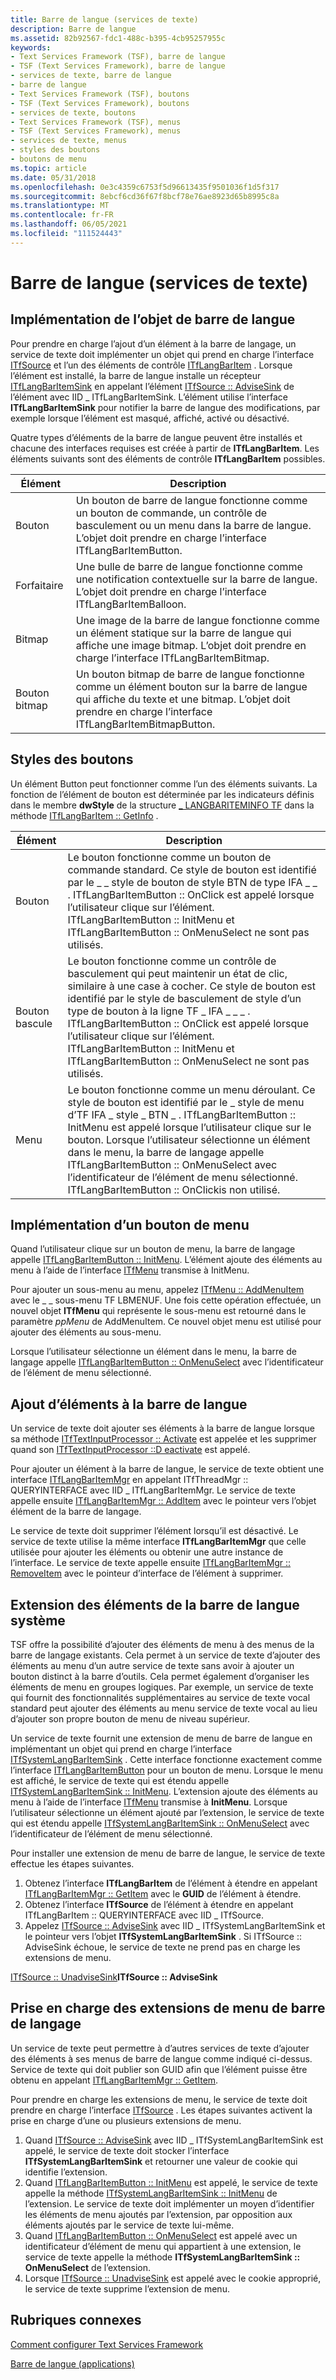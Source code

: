 ```yaml
---
title: Barre de langue (services de texte)
description: Barre de langue
ms.assetid: 82b92567-fdc1-488c-b395-4cb95257955c
keywords:
- Text Services Framework (TSF), barre de langue
- TSF (Text Services Framework), barre de langue
- services de texte, barre de langue
- barre de langue
- Text Services Framework (TSF), boutons
- TSF (Text Services Framework), boutons
- services de texte, boutons
- Text Services Framework (TSF), menus
- TSF (Text Services Framework), menus
- services de texte, menus
- styles des boutons
- boutons de menu
ms.topic: article
ms.date: 05/31/2018
ms.openlocfilehash: 0e3c4359c6753f5d96613435f9501036f1d5f317
ms.sourcegitcommit: 8ebcf6cd36f67f8bcf78e76ae8923d65b8995c8a
ms.translationtype: MT
ms.contentlocale: fr-FR
ms.lasthandoff: 06/05/2021
ms.locfileid: "111524443"
---
```

# <a name="language-bar-text-services"></a>Barre de langue (services de texte)

## <a name="implementing-the-language-bar-object"></a>Implémentation de l’objet de barre de langue

Pour prendre en charge l’ajout d’un élément à la barre de langage, un service de texte doit implémenter un objet qui prend en charge l’interface [ITfSource](/windows/desktop/api/msctf/nn-msctf-itfsource) et l’un des éléments de contrôle [ITfLangBarItem](/windows/desktop/api/ctfutb/nn-ctfutb-itflangbaritem) . Lorsque l’élément est installé, la barre de langue installe un récepteur [ITfLangBarItemSink](/windows/desktop/api/ctfutb/nn-ctfutb-itflangbaritemsink) en appelant l’élément [ITfSource :: AdviseSink](/windows/desktop/api/msctf/nf-msctf-itfsource-advisesink) de l’élément avec IID \_ ITfLangBarItemSink. L’élément utilise l’interface **ITfLangBarItemSink** pour notifier la barre de langue des modifications, par exemple lorsque l’élément est masqué, affiché, activé ou désactivé.

Quatre types d’éléments de la barre de langue peuvent être installés et chacune des interfaces requises est créée à partir de **ITfLangBarItem**. Les éléments suivants sont des éléments de contrôle **ITfLangBarItem** possibles.



|   Élément            |    Description                                                                                                                                                                               |
|---------------|-----------------------------------------------------------------------------------------------------------------------------------------------------------------------------------|
| Bouton        | Un bouton de barre de langue fonctionne comme un bouton de commande, un contrôle de basculement ou un menu dans la barre de langue. L’objet doit prendre en charge l’interface ITfLangBarItemButton.                   |
| Forfaitaire       | Une bulle de barre de langue fonctionne comme une notification contextuelle sur la barre de langue. L’objet doit prendre en charge l’interface ITfLangBarItemBalloon.                                       |
| Bitmap        | Une image de la barre de langue fonctionne comme un élément statique sur la barre de langue qui affiche une image bitmap. L’objet doit prendre en charge l’interface ITfLangBarItemBitmap.                       |
| Bouton bitmap | Un bouton bitmap de barre de langue fonctionne comme un élément bouton sur la barre de langue qui affiche du texte et une bitmap. L’objet doit prendre en charge l’interface ITfLangBarItemBitmapButton. |



 

## <a name="button-styles"></a>Styles des boutons

Un élément Button peut fonctionner comme l’un des éléments suivants. La fonction de l’élément de bouton est déterminée par les indicateurs définis dans le membre **dwStyle** de la structure [ \_ LANGBARITEMINFO TF](/windows/desktop/api/ctfutb/ns-ctfutb-tf_langbariteminfo) dans la méthode [ITfLangBarItem :: GetInfo](/windows/desktop/api/ctfutb/nf-ctfutb-itflangbaritem-getinfo) .



|    Élément           |    Description                                                                                                                                                                                                                                                                                                                                                                                  |
|---------------|--------------------------------------------------------------------------------------------------------------------------------------------------------------------------------------------------------------------------------------------------------------------------------------------------------------------------------------------------------------------------------------|
| Bouton        | Le bouton fonctionne comme un bouton de commande standard. Ce style de bouton est identifié par le \_ \_ style de bouton de style BTN de type IFA \_ \_ . ITfLangBarItemButton :: OnClick est appelé lorsque l’utilisateur clique sur l’élément. ITfLangBarItemButton :: InitMenu et ITfLangBarItemButton :: OnMenuSelect ne sont pas utilisés.                                                                                                   |
| Bouton bascule | Le bouton fonctionne comme un contrôle de basculement qui peut maintenir un état de clic, similaire à une case à cocher. Ce style de bouton est identifié par le style de basculement de style d’un type de bouton à la ligne TF \_ IFA \_ \_ \_ . ITfLangBarItemButton :: OnClick est appelé lorsque l’utilisateur clique sur l’élément. ITfLangBarItemButton :: InitMenu et ITfLangBarItemButton :: OnMenuSelect ne sont pas utilisés.                                                  |
| Menu          | Le bouton fonctionne comme un menu déroulant. Ce style de bouton est identifié par le \_ style de menu d’TF IFA \_ style \_ BTN \_ . ITfLangBarItemButton :: InitMenu est appelé lorsque l’utilisateur clique sur le bouton. Lorsque l’utilisateur sélectionne un élément dans le menu, la barre de langage appelle ITfLangBarItemButton :: OnMenuSelect avec l’identificateur de l’élément de menu sélectionné. ITfLangBarItemButton :: OnClickis non utilisé. |



 

## <a name="implementing-a-menu-button"></a>Implémentation d’un bouton de menu

Quand l’utilisateur clique sur un bouton de menu, la barre de langage appelle [ITfLangBarItemButton :: InitMenu](/windows/desktop/api/Ctfutb/nf-ctfutb-itflangbaritembutton-initmenu). L’élément ajoute des éléments au menu à l’aide de l’interface [ITfMenu](/windows/desktop/api/ctfutb/nn-ctfutb-itfmenu) transmise à InitMenu.

Pour ajouter un sous-menu au menu, appelez [ITfMenu :: AddMenuItem](/windows/desktop/api/Ctfutb/nf-ctfutb-itfmenu-addmenuitem) avec le \_ \_ sous-menu TF LBMENUF. Une fois cette opération effectuée, un nouvel objet **ITfMenu** qui représente le sous-menu est retourné dans le paramètre *ppMenu* de AddMenuItem. Ce nouvel objet menu est utilisé pour ajouter des éléments au sous-menu.

Lorsque l’utilisateur sélectionne un élément dans le menu, la barre de langage appelle [ITfLangBarItemButton :: OnMenuSelect](/windows/desktop/api/Ctfutb/nf-ctfutb-itflangbaritembutton-onmenuselect) avec l’identificateur de l’élément de menu sélectionné.

## <a name="adding-items-to-the-language-bar"></a>Ajout d’éléments à la barre de langue

Un service de texte doit ajouter ses éléments à la barre de langue lorsque sa méthode [ITfTextInputProcessor :: Activate](/windows/desktop/api/msctf/nf-msctf-itftextinputprocessor-activate) est appelée et les supprimer quand son [ITfTextInputProcessor ::D eactivate](/windows/desktop/api/msctf/nf-msctf-itftextinputprocessor-deactivate) est appelé.

Pour ajouter un élément à la barre de langue, le service de texte obtient une interface [ITfLangBarItemMgr](/windows/desktop/api/ctfutb/nn-ctfutb-itflangbaritemmgr) en appelant ITfThreadMgr :: QUERYINTERFACE avec IID \_ ITfLangBarItemMgr. Le service de texte appelle ensuite [ITfLangBarItemMgr :: AddItem](/windows/desktop/api/ctfutb/nf-ctfutb-itflangbaritemmgr-additem) avec le pointeur vers l’objet élément de la barre de langage.

Le service de texte doit supprimer l’élément lorsqu’il est désactivé. Le service de texte utilise la même interface **ITfLangBarItemMgr** que celle utilisée pour ajouter les éléments ou obtenir une autre instance de l’interface. Le service de texte appelle ensuite [ITfLangBarItemMgr :: RemoveItem](/windows/desktop/api/ctfutb/nf-ctfutb-itflangbaritemmgr-removeitem) avec le pointeur d’interface de l’élément à supprimer.

## <a name="extending-system-language-bar-items"></a>Extension des éléments de la barre de langue système

TSF offre la possibilité d’ajouter des éléments de menu à des menus de la barre de langage existants. Cela permet à un service de texte d’ajouter des éléments au menu d’un autre service de texte sans avoir à ajouter un bouton distinct à la barre d’outils. Cela permet également d’organiser les éléments de menu en groupes logiques. Par exemple, un service de texte qui fournit des fonctionnalités supplémentaires au service de texte vocal standard peut ajouter des éléments au menu service de texte vocal au lieu d’ajouter son propre bouton de menu de niveau supérieur.

Un service de texte fournit une extension de menu de barre de langue en implémentant un objet qui prend en charge l’interface [ITfSystemLangBarItemSink](/windows/desktop/api/ctfutb/nn-ctfutb-itfsystemlangbaritemsink) . Cette interface fonctionne exactement comme l’interface [ITfLangBarItemButton](/windows/desktop/api/Ctfutb/nn-ctfutb-itflangbaritembutton) pour un bouton de menu. Lorsque le menu est affiché, le service de texte qui est étendu appelle [ITfSystemLangBarItemSink :: InitMenu](/windows/desktop/api/ctfutb/nf-ctfutb-itfsystemlangbaritemsink-initmenu). L’extension ajoute des éléments au menu à l’aide de l’interface [ITfMenu](/windows/desktop/api/ctfutb/nn-ctfutb-itfmenu) transmise à **InitMenu**. Lorsque l’utilisateur sélectionne un élément ajouté par l’extension, le service de texte qui est étendu appelle [ITfSystemLangBarItemSink :: OnMenuSelect](/windows/desktop/api/ctfutb/nf-ctfutb-itfsystemlangbaritemsink-onmenuselect) avec l’identificateur de l’élément de menu sélectionné.

Pour installer une extension de menu de barre de langue, le service de texte effectue les étapes suivantes.

1.  Obtenez l’interface **ITfLangBarItem** de l’élément à étendre en appelant [ITfLangBarItemMgr :: GetItem](/windows/desktop/api/ctfutb/nf-ctfutb-itflangbaritemmgr-getitem) avec le **GUID** de l’élément à étendre.
2.  Obtenez l’interface **ITfSource** de l’élément à étendre en appelant ITfLangBarItem :: QUERYINTERFACE avec IID \_ ITfSource.
3.  Appelez [ITfSource :: AdviseSink](/windows/desktop/api/msctf/nf-msctf-itfsource-advisesink) avec IID \_ ITfSystemLangBarItemSink et le pointeur vers l’objet **ITfSystemLangBarItemSink** . Si ITfSource :: AdviseSink échoue, le service de texte ne prend pas en charge les extensions de menu.

[ITfSource :: UnadviseSink](/windows/desktop/api/msctf/nf-msctf-itfsource-unadvisesink)**ITfSource :: AdviseSink**

## <a name="supporting-language-bar-menu-extensions"></a>Prise en charge des extensions de menu de barre de langage

Un service de texte peut permettre à d’autres services de texte d’ajouter des éléments à ses menus de barre de langue comme indiqué ci-dessus. Service de texte qui doit publier son GUID afin que l’élément puisse être obtenu en appelant [ITfLangBarItemMgr :: GetItem](/windows/desktop/api/ctfutb/nf-ctfutb-itflangbaritemmgr-getitem).

Pour prendre en charge les extensions de menu, le service de texte doit prendre en charge l’interface [ITfSource](/windows/desktop/api/msctf/nn-msctf-itfsource) . Les étapes suivantes activent la prise en charge d’une ou plusieurs extensions de menu.

1.  Quand [ITfSource :: AdviseSink](/windows/desktop/api/msctf/nf-msctf-itfsource-advisesink) avec IID \_ ITfSystemLangBarItemSink est appelé, le service de texte doit stocker l’interface **ITfSystemLangBarItemSink** et retourner une valeur de cookie qui identifie l’extension.
2.  Quand [ITfLangBarItemButton :: InitMenu](/windows/desktop/api/Ctfutb/nf-ctfutb-itflangbaritembutton-initmenu) est appelé, le service de texte appelle la méthode [ITfSystemLangBarItemSink :: InitMenu](/windows/desktop/api/ctfutb/nf-ctfutb-itfsystemlangbaritemsink-initmenu) de l’extension. Le service de texte doit implémenter un moyen d’identifier les éléments de menu ajoutés par l’extension, par opposition aux éléments ajoutés par le service de texte lui-même.
3.  Quand [ITfLangBarItemButton :: OnMenuSelect](/windows/desktop/api/Ctfutb/nf-ctfutb-itflangbaritembutton-onmenuselect) est appelé avec un identificateur d’élément de menu qui appartient à une extension, le service de texte appelle la méthode **ITfSystemLangBarItemSink :: OnMenuSelect** de l’extension.
4.  Lorsque [ITfSource :: UnadviseSink](/windows/desktop/api/msctf/nf-msctf-itfsource-unadvisesink) est appelé avec le cookie approprié, le service de texte supprime l’extension de menu.

## <a name="related-topics"></a>Rubriques connexes

<dl> <dt>

[Comment configurer Text Services Framework](how-to-set-up-tsf.md)
</dt> <dt>

[Barre de langue (applications)](language-bar-app.md)
</dt> </dl>

 

 
